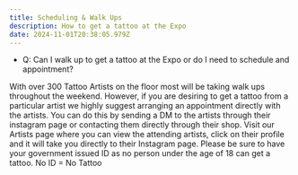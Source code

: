 ```yaml
---
title: Scheduling & Walk Ups
description: How to get a tattoo at the Expo
date: 2024-11-01T20:38:05.979Z
---
```

* Q: C﻿an I walk up to get a tattoo at the Expo or do I need to schedule and appointment? 

W﻿ith over 300 Tattoo Artists on the floor most will be taking walk ups throughout the weekend. However, if you are desiring to get a tattoo from a particular artist we highly suggest arranging an appointment directly with the artists. You can do this by sending a DM to the artists through their instagram page or contacting them directly through their shop.  Visit our Artists page where you can view the attending artists, click on their profile and it will take you directly to their Instagram page. Please be sure to have your government issued ID as no person under the age of 18 can get a tattoo.  No ID = No Tattoo